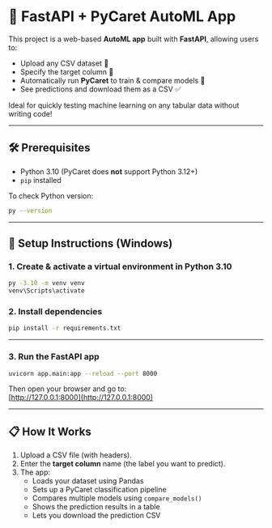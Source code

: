 # 🚀 FastAPI + PyCaret AutoML App

This project is a web-based **AutoML app** built with **FastAPI**, allowing users to:
- Upload any CSV dataset 📂
- Specify the target column 🎯
- Automatically run **PyCaret** to train & compare models 🧠
- See predictions and download them as a CSV ✅

Ideal for quickly testing machine learning on any tabular data without writing code!

---

## 🛠 Prerequisites

- Python 3.10 (PyCaret does **not** support Python 3.12+)
- `pip` installed

To check Python version:

```bash
py --version
```

---

## 🔧 Setup Instructions (Windows)

### 1.  Create & activate a virtual environment in Python 3.10

```bash
py -3.10 -m venv venv
venv\Scripts\activate
```


### 2.  Install dependencies

```bash
pip install -r requirements.txt
```

---

### 3.  Run the FastAPI app

```bash
uvicorn app.main:app --reload --port 8000
```

Then open your browser and go to:  
[http://127.0.0.1:8000](http://127.0.0.1:8000)

---

## 📋 How It Works

1. Upload a CSV file (with headers).
2. Enter the **target column** name (the label you want to predict).
3. The app:
   - Loads your dataset using Pandas
   - Sets up a PyCaret classification pipeline
   - Compares multiple models using `compare_models()`
   - Shows the prediction results in a table
   - Lets you download the prediction CSV
